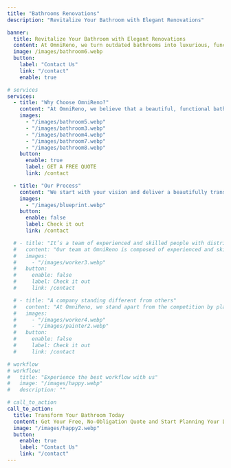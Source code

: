 ```yaml
---
title: "Bathrooms Renovations"
description: "Revitalize Your Bathroom with Elegant Renovations"

banner:
  title: Revitalize Your Bathroom with Elegant Renovations
  content: At OmniReno, we turn outdated bathrooms into luxurious, functional spaces. Whether you need a sleek, modern makeover or a timeless, classic redesign, our team delivers high-quality craftsmanship and personalized designs. **Let us create a bathroom that enhances your daily routine and adds value to your home.**
  image: /images/bathroom6.webp
  button:
    label: "Contact Us"
    link: "/contact"
    enable: true

# services
services:
  - title: "Why Choose OmniReno?"
    content: "At OmniReno, we believe that a beautiful, functional bathroom shouldn’t just look stunning—it should also be durable, budget-friendly, and built to last for years without leaks. This commitment to quality and longevity is the foundation of our work and what we deliver to every client."
    images:
      - "/images/bathroom5.webp"
      - "/images/bathroom3.webp"
      - "/images/bathroom4.webp"
      - "/images/bathroom7.webp"
      - "/images/bathroom8.webp"
    button:
      enable: true
      label: GET A FREE QUOTE
      link: /contact

  - title: "Our Process"
    content: "We start with your vision and deliver a beautifully transformed bathroom in just one week*, from demolition to completion—ensuring minimal disruption to your daily life. After the work is done, we conduct a thorough inspection, leaving you with a stunning, fully functional bathroom ready for you to enjoy."
    images:
      - "/images/blueprint.webp"
    button:
      enable: false
      label: Check it out
      link: /contact

  # - title: "It’s a team of experienced and skilled people with distributions"
  #   content: "Our team at OmniReno is composed of experienced and skilled professionals, each bringing their unique expertise to every project. With specialists in design, construction, and project management, we ensure that every aspect of your renovation is handled with precision and care. Our distributed approach allows us to streamline the process, combining the strengths of our team members to deliver exceptional results that meet your exact needs and expectations."
  #   images:
  #     - "/images/worker3.webp"
  #   button:
  #     enable: false
  #     label: Check it out
  #     link: /contact

  # - title: "A company standing different from others"
  #   content: "At OmniReno, we stand apart from the competition by placing trust and customer satisfaction at the heart of everything we do. Our commitment to integrity means you can count on us to deliver honest, transparent service from start to finish. We prioritize your needs, ensuring that every project reflects your vision and exceeds your expectations. With OmniReno, you’re not just another client—you’re a valued partner in creating a space you’ll love for years to come."
  #   images:
  #     - "/images/worker4.webp"
  #     - "/images/painter2.webp"
  #   button:
  #     enable: false
  #     label: Check it out
  #     link: /contact

# workflow
# workflow:
#   title: "Experience the best workflow with us"
#   image: "/images/happy.webp"
#   description: ""

# call_to_action
call_to_action:
  title: Transform Your Bathroom Today
  content: Get Your Free, No-Obligation Quote and Start Planning Your Dream Space Now!
  image: "/images/happy2.webp"
  button:
    enable: true
    label: "Contact Us"
    link: "/contact"
---
```

